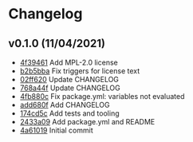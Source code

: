 # Changelog

## v0.1.0 (11/04/2021)

- [4f39461](https://github.com/iiiw/espanso-package-licenses/commit/4f39461cf65b7c3a1982d2797968bab3df28486e) Add MPL-2.0 license
- [b2b5bba](https://github.com/iiiw/espanso-package-licenses/commit/b2b5bba648edd448dacfda6514118bedea052e88) Fix triggers for license text
- [02ff620](https://github.com/iiiw/espanso-package-licenses/commit/02ff62050fe33c8ea8754f23017b883604ebfc92) Update CHANGELOG
- [768a44f](https://github.com/iiiw/espanso-package-licenses/commit/768a44f68a348d55314e060588d6bde2a182165b) Update CHANGELOG
- [4fb880c](https://github.com/iiiw/espanso-package-licenses/commit/4fb880c3e8fe7d81d01d54cf044ac40080b64431) Fix package.yml: variables not evaluated
- [add680f](https://github.com/iiiw/espanso-package-licenses/commit/add680f82eef0ea35d2a11757916740ad82c5d8d) Add CHANGELOG
- [174cd5c](https://github.com/iiiw/espanso-package-licenses/commit/174cd5c3d007f931e1a819884f9b8942584c86cb) Add tests and tooling
- [2433a09](https://github.com/iiiw/espanso-package-licenses/commit/2433a09c6d03dcf82150d0a1e1d1874b58713c07) Add package.yml and README
- [4a61019](https://github.com/iiiw/espanso-package-licenses/commit/4a61019038e90b3699fd386787c93491f1a60da3) Initial commit
